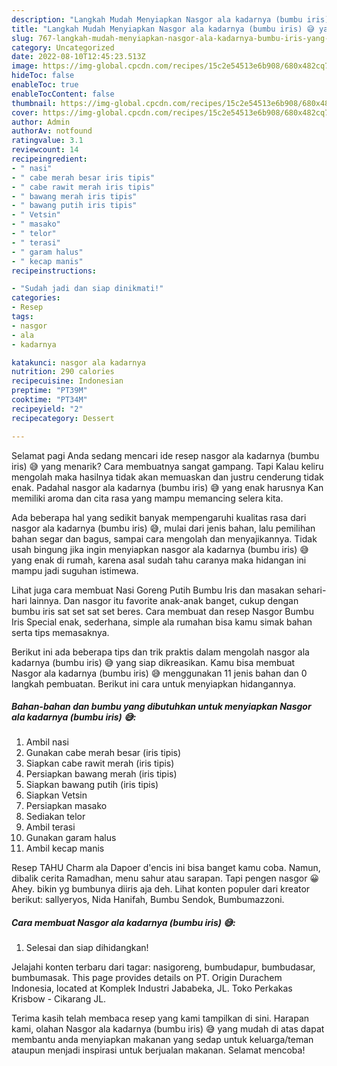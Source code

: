```yaml
---
description: "Langkah Mudah Menyiapkan Nasgor ala kadarnya (bumbu iris) 😅 yang Enak}"
title: "Langkah Mudah Menyiapkan Nasgor ala kadarnya (bumbu iris) 😅 yang Enak}"
slug: 767-langkah-mudah-menyiapkan-nasgor-ala-kadarnya-bumbu-iris-yang-enak
category: Uncategorized
date: 2022-08-10T12:45:23.513Z
image: https://img-global.cpcdn.com/recipes/15c2e54513e6b908/680x482cq70/nasgor-ala-kadarnya-bumbu-iris-foto-resep-utama.jpg
hideToc: false
enableToc: true
enableTocContent: false
thumbnail: https://img-global.cpcdn.com/recipes/15c2e54513e6b908/680x482cq70/nasgor-ala-kadarnya-bumbu-iris-foto-resep-utama.jpg
cover: https://img-global.cpcdn.com/recipes/15c2e54513e6b908/680x482cq70/nasgor-ala-kadarnya-bumbu-iris-foto-resep-utama.jpg
author: Admin
authorAv: notfound
ratingvalue: 3.1
reviewcount: 14
recipeingredient:
- " nasi"
- " cabe merah besar iris tipis"
- " cabe rawit merah iris tipis"
- " bawang merah iris tipis"
- " bawang putih iris tipis"
- " Vetsin"
- " masako"
- " telor"
- " terasi"
- " garam halus"
- " kecap manis"
recipeinstructions:

- "Sudah jadi dan siap dinikmati!"
categories:
- Resep
tags:
- nasgor
- ala
- kadarnya

katakunci: nasgor ala kadarnya 
nutrition: 290 calories
recipecuisine: Indonesian
preptime: "PT39M"
cooktime: "PT34M"
recipeyield: "2"
recipecategory: Dessert

---
```



Selamat pagi Anda sedang mencari ide resep nasgor ala kadarnya (bumbu iris) 😅 yang menarik? Cara membuatnya sangat gampang. Tapi Kalau keliru mengolah maka hasilnya tidak akan memuaskan dan justru cenderung tidak enak. Padahal nasgor ala kadarnya (bumbu iris) 😅 yang enak harusnya Kan memiliki aroma dan cita rasa yang mampu memancing selera kita.


Ada beberapa hal yang sedikit banyak mempengaruhi kualitas rasa dari nasgor ala kadarnya (bumbu iris) 😅, mulai dari jenis bahan, lalu pemilihan bahan segar dan bagus, sampai cara mengolah dan menyajikannya. Tidak usah bingung jika ingin menyiapkan nasgor ala kadarnya (bumbu iris) 😅 yang enak di rumah, karena asal sudah tahu caranya maka hidangan ini mampu jadi suguhan istimewa.

Lihat juga cara membuat Nasi Goreng Putih Bumbu Iris dan masakan sehari-hari lainnya. Dan nasgor itu favorite anak-anak banget, cukup dengan bumbu iris sat set sat set beres. Cara membuat dan resep Nasgor Bumbu Iris Special enak, sederhana, simple ala rumahan bisa kamu simak bahan serta tips memasaknya.


Berikut ini ada beberapa tips dan trik praktis dalam mengolah nasgor ala kadarnya (bumbu iris) 😅 yang siap dikreasikan. Kamu bisa membuat Nasgor ala kadarnya (bumbu iris) 😅 menggunakan 11 jenis bahan dan 0 langkah pembuatan. Berikut ini cara untuk menyiapkan hidangannya.

<!--inarticleads1-->

##### Bahan-bahan dan bumbu yang dibutuhkan untuk menyiapkan Nasgor ala kadarnya (bumbu iris) 😅:

1. Ambil  nasi
1. Gunakan  cabe merah besar (iris tipis)
1. Siapkan  cabe rawit merah (iris tipis)
1. Persiapkan  bawang merah (iris tipis)
1. Siapkan  bawang putih (iris tipis)
1. Siapkan  Vetsin
1. Persiapkan  masako
1. Sediakan  telor
1. Ambil  terasi
1. Gunakan  garam halus
1. Ambil  kecap manis


Resep TAHU Charm ala Dapoer d&#39;encis ini bisa banget kamu coba. Namun, dibalik cerita Ramadhan, menu sahur atau sarapan. Tapi pengen nasgor 😀 Ahey. bikin yg bumbunya diiris aja deh. Lihat konten populer dari kreator berikut: sallyeryos, Nida Hanifah, Bumbu Sendok, Bumbumazzoni. 

<!--inarticleads2-->

##### Cara membuat Nasgor ala kadarnya (bumbu iris) 😅:


1. Selesai dan siap dihidangkan!

Jelajahi konten terbaru dari tagar: nasigoreng, bumbudapur, bumbudasar, bumbumasak. This page provides details on PT. Origin Durachem Indonesia, located at Komplek Industri Jababeka, JL. Toko Perkakas Krisbow - Cikarang JL. 

Terima kasih telah membaca resep yang kami tampilkan di sini. Harapan kami, olahan Nasgor ala kadarnya (bumbu iris) 😅 yang mudah di atas dapat membantu anda menyiapkan makanan yang sedap untuk keluarga/teman ataupun menjadi inspirasi untuk berjualan makanan. Selamat mencoba!
